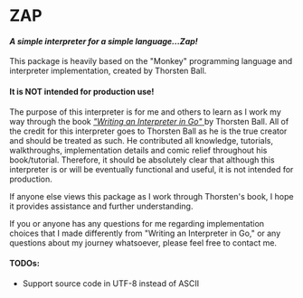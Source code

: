 # ZAP

#### _A simple interpreter for a simple language...Zap!_


This package is heavily based on the "Monkey" programming language and interpreter implementation, created by Thorsten Ball. 

#### It is NOT intended for production use!

The purpose of this interpreter is for me and others to learn as I work my way through the book [_"Writing an Interpreter in Go"_ ](https://interpreterbook.com/) by Thorsten Ball.  All of the credit for this interpreter goes to Thorsten Ball as he is the true creator and should be treated as such.  He contributed all knowledge, tutorials, walkthroughs, implementation details and comic relief throughout his book/tutorial.  Therefore, it should be absolutely clear that although this interpreter is or will be eventually functional and useful, it is not intended for production.

If anyone else views this package as I work through Thorsten's book, I hope it provides assistance and further understanding.  

If you or anyone has any questions for me regarding implementation choices that I made differently from "Writing an Interpreter in Go," or any questions about my journey whatsoever, please feel free to contact me.

#### TODOs:
* Support source code in UTF-8 instead of ASCII